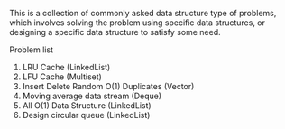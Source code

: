 This is a collection of commonly asked data structure type of problems, which involves
solving the problem using specific data structures, or designing 
a specific data structure to satisfy some need.


Problem list
1. LRU Cache (LinkedList)
2. LFU Cache (Multiset)
3. Insert Delete Random O(1) Duplicates (Vector)
4. Moving average data stream (Deque)
5. All O(1) Data Structure (LinkedList)
6. Design circular queue (LinkedList)
